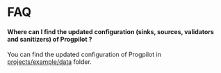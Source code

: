 # FAQ

#### Where can I find the updated configuration (sinks, sources, validators and sanitizers) of Progpilot ?
You can find the updated configuration of Progpilot in [projects/example/data](../projects/example/data) folder.
